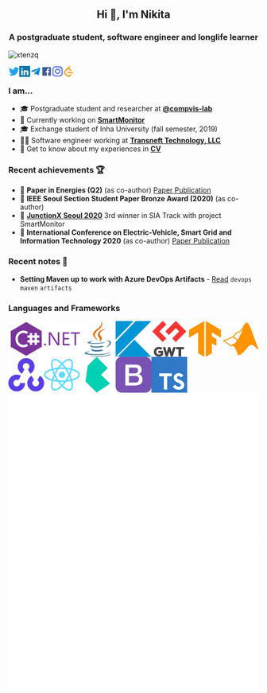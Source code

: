 <h2 align="center">Hi 👋, I'm Nikita</h2>
<h3 align="center">A postgraduate student, software engineer and longlife learner</h3>

<p align="left"> <img src="https://komarev.com/ghpvc/?username=xtenzq&label=Profile%20views&color=0e75b6&style=flat" alt="xtenzq" /> </p>

<a href="https://twitter.com/xtenzq" target="blank"><img align="left" src="icons/twitter.svg" alt="xtenzq" width="22px" /></a>
<a href="https://linkedin.com/in/xtenzq" target="blank"><img align="left" src="icons/linkedin.svg" alt="xtenzq" width="22px" /></a>
  <a href="https://t.me/n_rusetskii">
  <img align="left" alt="Nikita's Telegram" width="22px" src="icons/telegram.svg" />
</a>
<a href="https://fb.com/xtenzq" target="blank"><img align="left" src="icons/facebook.svg" alt="xtenzq" width="22px" /></a>
<a href="https://instagram.com/xtenzq" target="blank"><img align="left" src="icons/instagram.svg" alt="xtenzq" width="22px" /></a>
<a href="https://www.leetcode.com/xtenzq" target="blank"><img align="left" src="icons/leetcode.svg" alt="xtenzq" width="22px" /></a>
<br />
### I am...
* 🎓 Postgraduate student and researcher at **[@compvis-lab](https://github.com/compvis-lab)**
* 🔭 Currently working on **[SmartMonitor](https://github.com/xtenzQ/JunctionX-Seoul-2020)**
* 🎓 Exchange student of Inha University (fall semester, 2019)
* 👨‍💻 Software engineer working at **[Transneft Technology, LLC](http://en.tt.transneft.ru/about/history/)**
* 📄 Get to know about my experiences in **[CV](https://cv.rusetskii.dev/)**

### Recent achievements 🏆

* 📃 **Paper in Energies (Q2)** (as co-author) [Paper Publication](https://www.mdpi.com/1996-1073/14/2/418)
* 🥉 **IEEE Seoul Section Student Paper Bronze Award (2020)** (as co-author)
* 🥉 **[JunctionX Seoul 2020](https://app.hackjunction.com/events/junctionx-seoul)** 3rd winner in SIA Track with project SmartMonitor
* 📃 **International Conference on Electric-Vehicle, Smart Grid and Information Technology 2020** (as co-author) [Paper Publication](https://www.researchgate.net/publication/344287197_Optimal_Distributed_Generation_Selection_Using_Particle_Swarm_Optimization)

### Recent notes 📝

* **Setting Maven up to work with Azure DevOps Artifacts** - [Read](https://github.com/xtenzQ/dev-notes/blob/main/azure-devops/setting-maven-up-artifacts.md) `devops` `maven` `artifacts`

### Languages and Frameworks

<img align="left" src="icons/c-sharp-solid.svg" />
<img align="left" src="icons/dot-net.svg" />
<img align="left" src="icons/java.svg" />
<img align="left" src="icons/kotlin.svg" />
<img align="left" src="icons/gwt.svg" />
<img align="left" src="icons/tensorflow.svg" />
<img align="left" src="icons/matlab.svg" />
<img align="left" src="icons/opencv.svg" />
<img align="left" src="icons/react.svg" />
<img align="left" src="icons/bulma.svg" />
<img align="left" src="icons/bootstrap.svg" />
<img align="left" src="icons/typescript.svg" />
<br />
<br />
<br />

![](https://raw.githubusercontent.com/xtenzQ/github-stats-transparent/output/generated/overview.svg)
![](https://raw.githubusercontent.com/xtenzQ/github-stats-transparent/output/generated/languages.svg)
